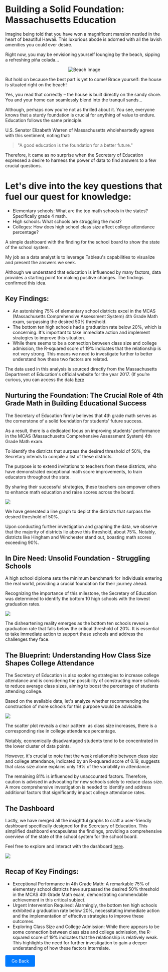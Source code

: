 # Building a Solid Foundation: Massachusetts Education

Imagine being told that you have won a magnificent mansion nestled in the heart of beautiful Hawaii. This luxurious abode is adorned with all the lavish amenities you could ever desire. 

Right now, you may be envisioning yourself lounging by the beach, sipping a refreshing piña colada...

<div style="text-align: center;">
  <img src="images/beach.gif?raw=true" alt="Beach Image" />
</div>

But hold on because the best part is yet to come! Brace yourself: the house is situated right on the beach!

Yes, you read that correctly – the house is built directly on the sandy shore. You and your home can seamlessly blend into the tranquil sands... 

Although, perhaps now you're not as thrilled about it. You see, everyone knows that a sturdy foundation is crucial for anything of value to endure. Education follows the same principle.

U.S. Senator Elizabeth Warren of Massachusetts wholeheartedly agrees with this sentiment, noting that:

> "A good education is the foundation for a better future."

Therefore, it came as no surprise when the Secretary of Education expressed a desire to harness the power of data to find answers to a few crucial questions.

# Let's dive into the key questions that fuel our quest for knowledge:

- Elementary schools: What are the top math schools in the states? Specifically grade 4 math.
- High schools: What schools are struggling the most?
- Colleges: How does high school class size affect college attendance percentage?

A simple dashboard with the finding for the school board to show the state of the school system.

My job as a data analyst is to leverage Tableau's capabilities to visualize and present the answers we seek.

Although we understand that education is influenced by many factors, data provides a starting point for making positive changes. The findings confirmed this idea.

## Key Findings:

- An astonishing 75% of elementary school districts excel in the MCAS (Massachusetts Comprehensive Assessment System) 4th Grade Math exam, surpassing the desired 50% threshold.
- The bottom ten high schools had a graduation rate below 20%, which is concerning. It's important to take immediate action and implement strategies to improve this situation.
- While there seems to be a connection between class size and college admission, the R-squared score of 19% indicates that the relationship is not very strong. This means we need to investigate further to better understand how these two factors are related.

The data used in this analysis is sourced directly from the Massachusetts Department of Education's official website for the year 2017. (If you’re curious, you can access the data [here]([https://www.kaggle.com/datasets/ndalziel/massachusetts-public-schools-data])

## Nurturing the Foundation: The Crucial Role of 4th Grade Math in Building Educational Success

The Secretary of Education firmly believes that 4th grade math serves as the cornerstone of a solid foundation for students' future success.

As a result, there is a dedicated focus on improving students' performance in the MCAS (Massachusetts Comprehensive Assessment System) 4th Grade Math exam.

To identify the districts that surpass the desired threshold of 50%, the Secretary intends to compile a list of these districts.

The purpose is to extend invitations to teachers from these districts, who have demonstrated exceptional math score improvements, to train educators throughout the state.

By sharing their successful strategies, these teachers can empower others to enhance math education and raise scores across the board.

<img src="images/4th Grade Math Scores.jpg?raw=true"/>

We have generated a line graph to depict the districts that surpass the desired threshold of 50%.

Upon conducting further investigation and graphing the data, we observe that the majority of districts lie above this threshold, about 75%. Notably, districts like Hingham and Winchester stand out, boasting math scores exceeding 90%.

## In Dire Need: Unsolid Foundation - Struggling Schools

A high school diploma sets the minimum benchmark for individuals entering the real world, providing a crucial foundation for their journey ahead.

Recognizing the importance of this milestone, the Secretary of Education was determined to identify the bottom 10 high schools with the lowest graduation rates.

<img src="images/Botton 10 HS.jpg?raw=true"/>

The disheartening reality emerges as the bottom ten schools reveal a graduation rate that falls below the critical threshold of 20%. It is essential to take immediate action to support these schools and address the challenges they face.

## The Blueprint: Understanding How Class Size Shapes College Attendance

The Secretary of Education is also exploring strategies to increase college attendance and is considering the possibility of constructing more schools to reduce average class sizes, aiming to boost the percentage of students attending college.

Based on the available data, let's analyze whether recommending the construction of more schools for this purpose would be advisable.

<img src="images/College.jpg?raw=true"/>

The scatter plot reveals a clear pattern: as class size increases, there is a corresponding rise in college attendance percentage.

Notably, economically disadvantaged students tend to be concentrated in the lower cluster of data points.

However, it's crucial to note that the weak relationship between class size and college attendance, indicated by an R-squared score of 0.19, suggests that class size alone explains only 19% of the variability in attendance.

The remaining 81% is influenced by unaccounted factors. Therefore, caution is advised in advocating for new schools solely to reduce class size. A more comprehensive investigation is needed to identify and address additional factors that significantly impact college attendance rates.

## The Dashboard

Lastly, we have merged all the insightful graphs to craft a user-friendly dashboard specifically designed for the Secretary of Education. This simplified dashboard encapsulates the findings, providing a comprehensive overview of the state of the school system for the school board.

Feel free to explore and interact with the dashboard [here](https://www.linkedin.com/pulse/building-solid-foundation-massachusetts-education-mitchell-best/).

<img src="images/Dashboard.png?raw=true"/>

## Recap of Key Findings:

- Exceptional Performance in 4th Grade Math: A remarkable 75% of elementary school districts have surpassed the desired 50% threshold in the MCAS 4th Grade Math exam, demonstrating commendable achievement in this critical subject.
- Urgent Intervention Required: Alarmingly, the bottom ten high schools exhibited a graduation rate below 20%, necessitating immediate action and the implementation of effective strategies to improve these outcomes.
- Exploring Class Size and College Admission: While there appears to be some connection between class size and college admission, the R-squared score of 19% indicates that the relationship is relatively weak. This highlights the need for further investigation to gain a deeper understanding of how these factors interrelate.

<a href="javascript:history.back()" style="display: inline-block; padding: 10px 20px; background-color: #007bff; color: #fff; text-decoration: none; border-radius: 4px;">Go Back</a>
